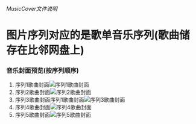 ###### MusicCover文件说明 ######
# 图片序列对应的是歌单音乐序列(歌曲储存在比邻网盘上)
### 音乐封面预览(按序列顺序)
1. 序列1歌曲封面![序列1歌曲封面](https://cdn.jsdelivr.net/gh/SeekerXm/Images@master/MusicCover/1.jpg)
2. 序列2歌曲封面![序列2歌曲封面](https://cdn.jsdelivr.net/gh/SeekerXm/Images@master/MusicCover/2.jpg)
3. 序列3歌曲封面序列1歌曲封面![序列3歌曲封面](https://cdn.jsdelivr.net/gh/SeekerXm/Images@master/MusicCover/3.jpg)
4. 序列4歌曲封面![序列4歌曲封面](https://cdn.jsdelivr.net/gh/SeekerXm/Images@master/MusicCover/4.jpg)
5. 序列5歌曲封面![序列5歌曲封面](https://cdn.jsdelivr.net/gh/SeekerXm/Images@master/MusicCover/5.jpg)